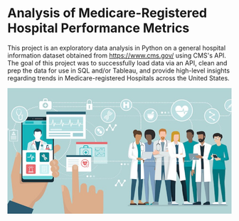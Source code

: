 # Analysis of Medicare-Registered Hospital Performance Metrics

This project is an exploratory data analysis in Python on a general hospital information dataset obtained from https://www.cms.gov/ using CMS's API. The goal of this project was to successfully load data via
an API, clean and prep the data for use in SQL and/or Tableau, and provide high-level insights regarding trends in Medicare-registered Hospitals across the United States.

<div align="center">
<img src=https://github.com/patrickk-scott/medicare-hospital-performance/blob/main/healthcare-analytics.jpeg" >
</div>
